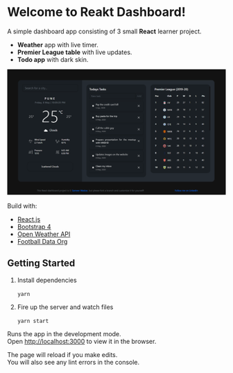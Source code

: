 # Welcome to Reakt Dashboard!

A simple dashboard app consisting of 3 small **React** learner project.

-   **Weather** app with live timer.
-   **Premier League table** with live updates.
-   **Todo app** with dark skin.

![demo](./public/reakt-dashboard-image.png 'Reakt dashboard')

Build with:

-   [React.js](https://reactjs.org/)
-   [Bootstrap 4](https://getbootstrap.com)
-   [Open Weather API](https://openweathermap.org/)
-   [Football Data Org](https://www.football-data.org/documentation/quickstart)

## Getting Started

1. Install dependencies

    `yarn`

2. Fire up the server and watch files

    `yarn start`

Runs the app in the development mode.<br  />Open [http://localhost:3000](http://localhost:3000) to view it in the browser.

The page will reload if you make edits.<br  />You will also see any lint errors in the console.
